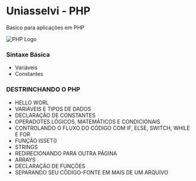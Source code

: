 # Uniasselvi - PHP

Básico para aplicações em PHP

![PHP Logo](img/logo-php.jpg)


### Sintaxe Básica
- Variáveis 
- Constantes 

### DESTRINCHANDO O PHP
- HELLO WORL
- VARIÁVEIS E TIPOS DE DADOS
- DECLARAÇÃO DE CONSTANTES
- OPERADOTES LÓGICOS, MATEMÁTICOS E CONDICIONAIS
- CONTROLANDO O FLUXO DO CÓDIGO COM IF, ELSE, SWITCH, WHILE E FOR
- FUNÇÃO ISSET()
- STRINGS
- REDIRECIONANDO PARA OUTRA PÁGINA
- ARRAYS
- DECLARAÇÃO DE FUNÇÕES
- SEPARANDO SEU CÓDIGO-FONTE EM MAIS DE UM ARQUIVO
